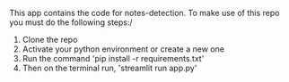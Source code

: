 This app contains the code for notes-detection. To make use of this repo you must do the following steps:/
1. Clone the repo
2. Activate your python environment or create a new one
3. Run the command 'pip install -r requirements.txt'
4. Then on the terminal run, 'streamlit run app.py'
